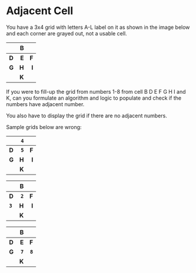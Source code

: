 # Adjacent Cell

You have a 3x4 grid with letters A-L label on it as shown in the image below and each corner are grayed out, not a usable cell.


|      	  | B       |				 |
| --------- | ------: | --------:	 |
| **D**     | **E**   | **F**   	 |
| **G**     | **H**   | **I**  	 |
| 			  | **K**   | 			 |

If you were to fill-up the grid from numbers 1-8 from cell B D E F G H I and K, can you formulate an algorithm and logic to populate and check if the numbers have adjacent number.

You also have to display the grid if there are no adjacent numbers.

Sample grids below are wrong:

|      	  | ``4``     |           |
| --------- | --------: | --------: |
| **D**     | **``5``** | **F**     |
| **G**     | **H**     | **I**     |
| 			  | **K**     |           |

|      	  | B         |           |
| --------- | --------: | --------: |
| **D**     | **``2``** | **F**     |
| **``3``** | **H**     | **I**     |
| 			  | **K**     |           |

|      	  | B         |           |
| --------- | --------: | --------: |
| **D**  	  | **E**     | **F**     |
| **G**  	  | **``7``** | **``8``** |
| 			  | **K**     |           |


